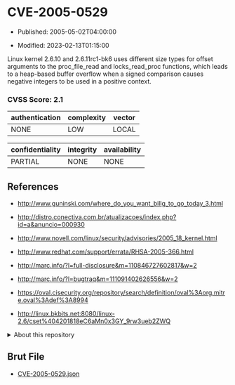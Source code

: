 # CVE-2005-0529

- Published: 2005-05-02T04:00:00

- Modified: 2023-02-13T01:15:00

Linux kernel 2.6.10 and 2.6.11rc1-bk6 uses different size types for offset arguments to the proc_file_read and locks_read_proc functions, which leads to a heap-based buffer overflow when a signed comparison causes negative integers to be used in a positive context.

### CVSS Score: **2.1**

| authentication | complexity | vector |
| --- | --- | --- |
| NONE | LOW | LOCAL |

| confidentiality | integrity | availability |
| --- | --- | --- |
| PARTIAL | NONE | NONE |

## References

* http://www.guninski.com/where_do_you_want_billg_to_go_today_3.html

* http://distro.conectiva.com.br/atualizacoes/index.php?id=a&anuncio=000930

* http://www.novell.com/linux/security/advisories/2005_18_kernel.html

* http://www.redhat.com/support/errata/RHSA-2005-366.html

* http://marc.info/?l=full-disclosure&m=110846727602817&w=2

* http://marc.info/?l=bugtraq&m=111091402626556&w=2

* https://oval.cisecurity.org/repository/search/definition/oval%3Aorg.mitre.oval%3Adef%3A8994

* http://linux.bkbits.net:8080/linux-2.6/cset%404201818eC6aMn0x3GY_9rw3ueb2ZWQ

<details>
<summary>About this repository</summary> 

  This repository is part of the project [Live Hack CVE](https://github.com/Live-Hack-CVE). Main website can be found [www.live-hack.org](https://www.live-hack.org) 
  
  Made by [Sn0wAlice](https://github.com/Sn0wAlice) for the people that care about security and need to have a feed of the latest CVEs. Hope you enjoy it, don't forget to star the repo and follow me on [Twitter](https://twitter.com/Sn0wAlice) and [Github](https://github.com/Sn0wAlice). And that is my [personnal website](https://www.alice-snow.me/)

  - [Home Page](https://github.com/Live-Hack-CVE)
  - [Framework](https://github.com/Live-Hack-CVE/cve-framework)
  - [CVE database](https://github.com/Live-Hack-CVE/full_database)
  - [Changelog](https://github.com/Live-Hack-CVE/Changelog)
</details>

## Brut File

* [CVE-2005-0529.json](https://raw.githubusercontent.com/Live-Hack-CVE/full_database/main/cves/2005/CVE-2005-0529.json)

